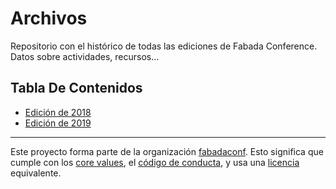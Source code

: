 # Archivos

Repositorio con el histórico de todas las ediciones de Fabada Conference. Datos sobre actividades, recursos...

## Tabla De Contenidos

  * [Edición de 2018](./2018)
  * [Edición de 2019](./2019)

----------------------------

Este proyecto forma parte de la organización [fabadaconf](https://github.com/fabadaconf).
Esto significa que cumple con los [core values](https://github.com/fabadaconf/base/blob/master/files/VALUES.md), el [código de conducta](https://github.com/fabadaconf/base/blob/master/files/CODE_OF_CONDUCT.md), y usa una [licencia](https://github.com/fabadaconf/base/blob/master/files/LICENSE) equivalente.
